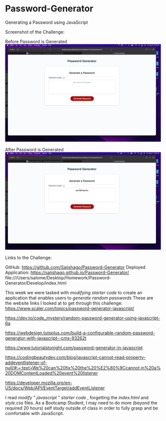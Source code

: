 # Password-Generator
Generating a Password using JavaScript

Screenshot of the Challenge:

Before Password is Generated
![Alt text](<without Generated Password.png>)


After Password is Generated
![Alt text](<with Generated Password.png>)

Links to the Challenge:

GitHub: https://github.com/Saiishago/Password-Generator
Deployed Application: https://saiishago.github.io/Password-Generator/
file:///Users/salome/Desktop/Homework/Password-Generator/Develop/index.html

This week we were tasked with *modifying* *starter* *code* to create an application that enables users to *generate* *random* *passwords*
These are the website links I looked at to get through this challenge:
https://www.scaler.com/topics/password-generator-javascript/

https://dev.to/code_mystery/random-password-generator-using-javascript-6a

https://webdesign.tutsplus.com/build-a-configurable-random-password-generator-with-javascript--cms-93262t

https://www.tutorialstonight.com/password-generator-in-javascript

https://codingbeautydev.com/blog/javascript-cannot-read-property-addeventlistener-of-null/#:~:text=We%20can%20fix%20the%20%E2%80%9Ccannot,in%20a%20DOMContentLoaded%20event%20listener

https://developer.mozilla.org/en-US/docs/Web/API/EventTarget/addEventListener

I read *modify* " *javascript* " *starter* *code* , forgetting the *index.html* and *style.css* files.
As a Bootcamp Student, I may need to do more (beyond the required 20 hours) self study outside of class in order to fully grasp and be comfortable with JavaScript.